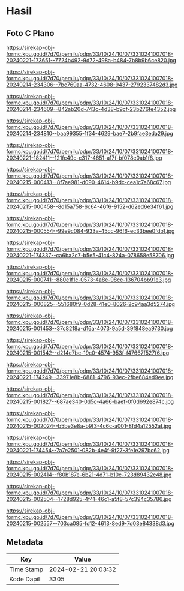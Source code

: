 # Hasil

## Foto C Plano

https://sirekap-obj-formc.kpu.go.id/7d70/pemilu/pdpr/33/10/24/10/07/3310241007018-20240221-173651--7724b492-9d72-498a-b484-7b8b9b6ce820.jpg

https://sirekap-obj-formc.kpu.go.id/7d70/pemilu/pdpr/33/10/24/10/07/3310241007018-20240214-234306--7bc769aa-4732-4608-9437-2792337482d3.jpg

https://sirekap-obj-formc.kpu.go.id/7d70/pemilu/pdpr/33/10/24/10/07/3310241007018-20240214-234609--842ab20d-743c-4d38-b9cf-23b276fe4352.jpg

https://sirekap-obj-formc.kpu.go.id/7d70/pemilu/pdpr/33/10/24/10/07/3310241007018-20240214-234810--baa99355-1f34-4629-bae7-2b9fae3eda29.jpg

https://sirekap-obj-formc.kpu.go.id/7d70/pemilu/pdpr/33/10/24/10/07/3310241007018-20240221-182411--121fc49c-c317-4651-a17f-bf078e0ab1f8.jpg

https://sirekap-obj-formc.kpu.go.id/7d70/pemilu/pdpr/33/10/24/10/07/3310241007018-20240215-000413--8f7ae981-d090-4614-b9dc-cea1c7a68c67.jpg

https://sirekap-obj-formc.kpu.go.id/7d70/pemilu/pdpr/33/10/24/10/07/3310241007018-20240215-000458--8d15a758-6c64-46f6-9152-d62ed6e34f61.jpg

https://sirekap-obj-formc.kpu.go.id/7d70/pemilu/pdpr/33/10/24/10/07/3310241007018-20240215-000554--99e9c084-933a-45cc-96f6-ec33bee0fdb1.jpg

https://sirekap-obj-formc.kpu.go.id/7d70/pemilu/pdpr/33/10/24/10/07/3310241007018-20240221-174337--ca6ba2c7-b5e5-41c4-824a-078658e58706.jpg

https://sirekap-obj-formc.kpu.go.id/7d70/pemilu/pdpr/33/10/24/10/07/3310241007018-20240215-000741--880e1f1c-0573-4a8e-98ce-136704bb91e3.jpg

https://sirekap-obj-formc.kpu.go.id/7d70/pemilu/pdpr/33/10/24/10/07/3310241007018-20240215-000825--551680f9-0d28-41e0-8026-2c94aa3d5274.jpg

https://sirekap-obj-formc.kpu.go.id/7d70/pemilu/pdpr/33/10/24/10/07/3310241007018-20240215-001453--37c8218a-d16a-4073-9a5d-39f848ea9730.jpg

https://sirekap-obj-formc.kpu.go.id/7d70/pemilu/pdpr/33/10/24/10/07/3310241007018-20240215-001542--d214e7be-19c0-4574-953f-f47667f527f6.jpg

https://sirekap-obj-formc.kpu.go.id/7d70/pemilu/pdpr/33/10/24/10/07/3310241007018-20240221-174249--33971e8b-6881-4796-93ec-2fbe684ed9ee.jpg

https://sirekap-obj-formc.kpu.go.id/7d70/pemilu/pdpr/33/10/24/10/07/3310241007018-20240215-001827--687ae340-0d5c-4a66-baef-0f0d692e874c.jpg

https://sirekap-obj-formc.kpu.go.id/7d70/pemilu/pdpr/33/10/24/10/07/3310241007018-20240215-002024--b5be3e8a-b9f3-4c6c-a001-8fd4a12552af.jpg

https://sirekap-obj-formc.kpu.go.id/7d70/pemilu/pdpr/33/10/24/10/07/3310241007018-20240221-174454--7a7e2501-082b-4e4f-9f27-3fe1e297bc62.jpg

https://sirekap-obj-formc.kpu.go.id/7d70/pemilu/pdpr/33/10/24/10/07/3310241007018-20240215-002414--f80b187e-6b21-4d71-b10c-723d89432c48.jpg

https://sirekap-obj-formc.kpu.go.id/7d70/pemilu/pdpr/33/10/24/10/07/3310241007018-20240215-002504--1728d925-4f41-46c1-a5f8-57c394c35786.jpg

https://sirekap-obj-formc.kpu.go.id/7d70/pemilu/pdpr/33/10/24/10/07/3310241007018-20240215-002557--703ca085-fd12-4613-8ed9-7d03e84338d3.jpg


## Metadata

| Key        | Value               |
| ---------- | ------------------- |
| Time Stamp | 2024-02-21 20:03:32 |
| Kode Dapil | 3305                |



